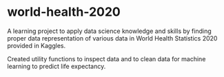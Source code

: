 # world-health-2020
A learning project to apply data science knowledge and skills by finding proper data representation of various data in World Health Statistics 2020 provided in Kaggles.

Created utility functions to inspect data and to clean data for machine learning to predict life expectancy.
